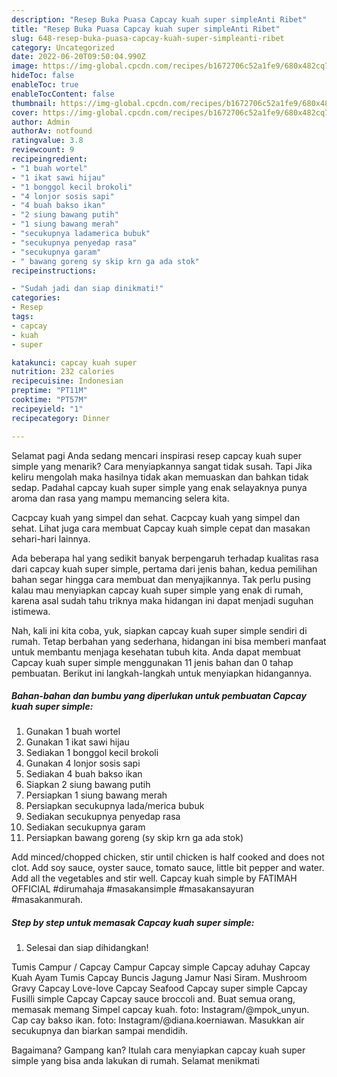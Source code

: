 ```yaml
---
description: "Resep Buka Puasa Capcay kuah super simpleAnti Ribet"
title: "Resep Buka Puasa Capcay kuah super simpleAnti Ribet"
slug: 648-resep-buka-puasa-capcay-kuah-super-simpleanti-ribet
category: Uncategorized
date: 2022-06-20T09:50:04.990Z
image: https://img-global.cpcdn.com/recipes/b1672706c52a1fe9/680x482cq70/capcay-kuah-super-simple-foto-resep-utama.jpg
hideToc: false
enableToc: true
enableTocContent: false
thumbnail: https://img-global.cpcdn.com/recipes/b1672706c52a1fe9/680x482cq70/capcay-kuah-super-simple-foto-resep-utama.jpg
cover: https://img-global.cpcdn.com/recipes/b1672706c52a1fe9/680x482cq70/capcay-kuah-super-simple-foto-resep-utama.jpg
author: Admin
authorAv: notfound
ratingvalue: 3.8
reviewcount: 9
recipeingredient:
- "1 buah wortel"
- "1 ikat sawi hijau"
- "1 bonggol kecil brokoli"
- "4 lonjor sosis sapi"
- "4 buah bakso ikan"
- "2 siung bawang putih"
- "1 siung bawang merah"
- "secukupnya ladamerica bubuk"
- "secukupnya penyedap rasa"
- "secukupnya garam"
- " bawang goreng sy skip krn ga ada stok"
recipeinstructions:

- "Sudah jadi dan siap dinikmati!"
categories:
- Resep
tags:
- capcay
- kuah
- super

katakunci: capcay kuah super 
nutrition: 232 calories
recipecuisine: Indonesian
preptime: "PT11M"
cooktime: "PT57M"
recipeyield: "1"
recipecategory: Dinner

---
```



Selamat pagi Anda sedang mencari inspirasi resep capcay kuah super simple yang menarik? Cara menyiapkannya sangat tidak susah. Tapi Jika keliru mengolah maka hasilnya tidak akan memuaskan dan bahkan tidak sedap. Padahal capcay kuah super simple yang enak selayaknya punya aroma dan rasa yang mampu memancing selera kita.


Cacpcay kuah yang simpel dan sehat. Cacpcay kuah yang simpel dan sehat. Lihat juga cara membuat Capcay kuah simple cepat dan masakan sehari-hari lainnya.

Ada beberapa hal yang sedikit banyak berpengaruh terhadap kualitas rasa dari capcay kuah super simple, pertama dari jenis bahan, kedua pemilihan bahan segar hingga cara membuat dan menyajikannya. Tak perlu pusing kalau mau menyiapkan capcay kuah super simple yang enak di rumah, karena asal sudah tahu triknya maka hidangan ini dapat menjadi suguhan istimewa.


Nah, kali ini kita coba, yuk, siapkan capcay kuah super simple sendiri di rumah. Tetap berbahan yang sederhana, hidangan ini bisa memberi manfaat untuk membantu menjaga kesehatan tubuh kita. Anda dapat membuat Capcay kuah super simple menggunakan 11 jenis bahan dan 0 tahap pembuatan. Berikut ini langkah-langkah untuk menyiapkan hidangannya.

<!--inarticleads1-->

##### Bahan-bahan dan bumbu yang diperlukan untuk pembuatan Capcay kuah super simple:

1. Gunakan 1 buah wortel
1. Gunakan 1 ikat sawi hijau
1. Sediakan 1 bonggol kecil brokoli
1. Gunakan 4 lonjor sosis sapi
1. Sediakan 4 buah bakso ikan
1. Siapkan 2 siung bawang putih
1. Persiapkan 1 siung bawang merah
1. Persiapkan secukupnya lada/merica bubuk
1. Sediakan secukupnya penyedap rasa
1. Sediakan secukupnya garam
1. Persiapkan  bawang goreng (sy skip krn ga ada stok)


Add minced/chopped chicken, stir until chicken is half cooked and does not clot. Add soy sauce, oyster sauce, tomato sauce, little bit pepper and water. Add all the vegetables and stir well. Capcay kuah simple by FATIMAH OFFICIAL #dirumahaja #masakansimple #masakansayuran #masakanmurah. 

<!--inarticleads2-->

##### Step by step untuk memasak Capcay kuah super simple:


1. Selesai dan siap dihidangkan!

Tumis Campur / Capcay Campur Capcay simple Capcay aduhay Capcay Kuah Ayam Tumis Capcay Buncis Jagung Jamur Nasi Siram. Mushroom Gravy Capcay Love-love Capcay Seafood Capcay super simple Capcay Fusilli simple Capcay Capcay sauce broccoli and. Buat semua orang, memasak memang Simpel capcay kuah. foto: Instagram/@mpok_unyun. Cap cay bakso ikan. foto: Instagram/@diana.koerniawan. Masukkan air secukupnya dan biarkan sampai mendidih. 

Bagaimana? Gampang kan? Itulah cara menyiapkan capcay kuah super simple yang bisa anda lakukan di rumah. Selamat menikmati
